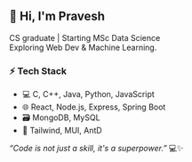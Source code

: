 ## 👋 Hi, I'm Pravesh

CS graduate | Starting MSc Data Science  
Exploring Web Dev & Machine Learning.

### ⚡ Tech Stack
- 💻 C, C++, Java, Python, JavaScript  
- 🌐 React, Node.js, Express, Spring Boot  
- 🗃️ MongoDB, MySQL  
- 🎨 Tailwind, MUI, AntD

_“Code is not just a skill, it's a superpower.”_ 💻✨

